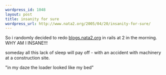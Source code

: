 ```yaml
--- 
wordpress_id: 1048
layout: post
title: insanity for sure
wordpress_url: http://www.nata2.org/2005/04/20/insanity-for-sure/
---
```

So i randomly decided to redo <a href="http://blogs.nata2.org">blogs.nata2.org</a> in rails at 2 in the morning. WHY AM I INSANE!!!

someday all this lack of sleep will pay off - with an accident with machinery at a construction site. 

"in my daze the loader looked like my bed"
